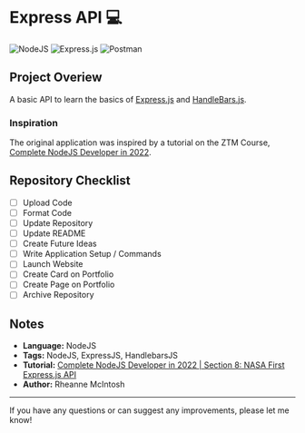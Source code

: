 # Express API :computer:

![NodeJS](https://img.shields.io/badge/node.js-6DA55F?style=for-the-badge&logo=node.js&logoColor=white) ![Express.js](https://img.shields.io/badge/express.js-%23404d59.svg?style=for-the-badge&logo=express&logoColor=%2361DAFB) ![Postman](https://img.shields.io/badge/Postman-FF6C37?style=for-the-badge&logo=postman&logoColor=white)

## Project Overiew
A basic API to learn the basics of [Express.js](https://expressjs.com/) and [HandleBars.js](https://handlebarsjs.com/).

### Inspiration
The original application was inspired by a tutorial on the ZTM Course, [Complete NodeJS Developer in 2022](https://www.udemy.com/course/complete-nodejs-developer-zero-to-mastery/).

## Repository Checklist
- [ ] Upload Code
- [ ] Format Code
- [ ] Update Repository
- [ ] Update README
- [ ] Create Future Ideas
- [ ] Write Application Setup / Commands
- [ ] Launch Website
- [ ] Create Card on Portfolio
- [ ] Create Page on Portfolio
- [ ] Archive Repository

<!--
## Future Ideas
- :bulb: Display the search term on screen
- :bulb: Add a delete button to the search bar
-->

## Notes
- **Language:** NodeJS
- **Tags:** NodeJS, ExpressJS, HandlebarsJS
- **Tutorial:** [Complete NodeJS Developer in 2022 | Section 8: NASA First Express.js API](https://www.udemy.com/course/complete-nodejs-developer-zero-to-mastery/learn/lecture/30394556#overview)
- **Author:** Rheanne McIntosh

<!--
## Application Setup / Commands
1. Run the following command first to install all necessary packages:
```
npm install
```
2. Then run the following command to view the application locally:
```
npm start
```
3. You should now have a local version of the GIF Finder Application!

-->

<hr>

If you have any questions or can suggest any improvements, please let me know!
